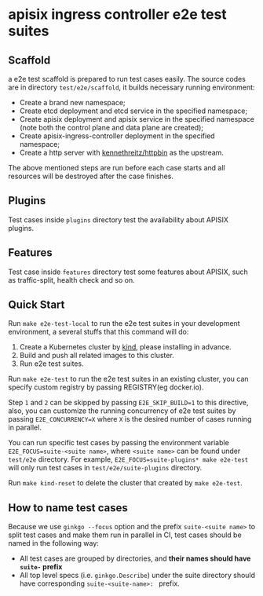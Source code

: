 <!--
#
# Licensed to the Apache Software Foundation (ASF) under one or more
# contributor license agreements.  See the NOTICE file distributed with
# this work for additional information regarding copyright ownership.
# The ASF licenses this file to You under the Apache License, Version 2.0
# (the "License"); you may not use this file except in compliance with
# the License.  You may obtain a copy of the License at
#
#     http://www.apache.org/licenses/LICENSE-2.0
#
# Unless required by applicable law or agreed to in writing, software
# distributed under the License is distributed on an "AS IS" BASIS,
# WITHOUT WARRANTIES OR CONDITIONS OF ANY KIND, either express or implied.
# See the License for the specific language governing permissions and
# limitations under the License.
#
-->

apisix ingress controller e2e test suites
=========================================

Scaffold
---------

a e2e test scaffold is prepared to run test cases easily. The source codes are in directory `test/e2e/scaffold`, it builds necessary running environment:

* Create a brand new namespace;
* Create etcd deployment and etcd service in the specified namespace;
* Create apisix deployment and apisix service in the specified namespace (note both the control plane and data plane are created);
* Create apisix-ingress-controller deployment in the specified namespace;
* Create a http server with [kennethreitz/httpbin](https://hub.docker.com/r/kennethreitz/httpbin/) as the upstream.

The above mentioned steps are run before each case starts and all resources will be destroyed after the case finishes.

Plugins
-------

Test cases inside `plugins` directory test the availability about APISIX plugins.

Features
--------

Test case inside `features` directory test some features about APISIX, such as traffic-split, health check and so on.

Quick Start
-----------

Run `make e2e-test-local` to run the e2e test suites in your development environment, a several stuffs that this command will do:

1. Create a Kubernetes cluster by [kind](https://kind.sigs.k8s.io/), please installing in advance.
2. Build and push all related images to this cluster.
3. Run e2e test suites.

Run `make e2e-test` to run the e2e test suites in an existing cluster, you can specify custom registry by passing REGISTRY(eg docker.io).

Step `1` and `2` can be skipped by passing `E2E_SKIP_BUILD=1` to this directive, also, you can customize the
running concurrency of e2e test suites by passing `E2E_CONCURRENCY=X` where `X` is the desired number of cases running in parallel.

You can run specific test cases by passing the environment variable `E2E_FOCUS=suite-<suite name>`, where `<suite name>` can be found under `test/e2e` directory.
For example, `E2E_FOCUS=suite-plugins* make e2e-test` will only run test cases in `test/e2e/suite-plugins` directory.

Run `make kind-reset` to delete the cluster that created by `make e2e-test`.

How to name test cases
-----------

Because we use `ginkgo --focus` option and the prefix `suite-<suite name>` to split test cases and make them run in parallel in CI, test cases should be named in the following way:

- All test cases are grouped by directories, and **their names should have `suite-` prefix**
- All top level specs (i.e. `ginkgo.Describe`) under the suite directory should have corresponding `suite-<suite-name>: ` prefix.
